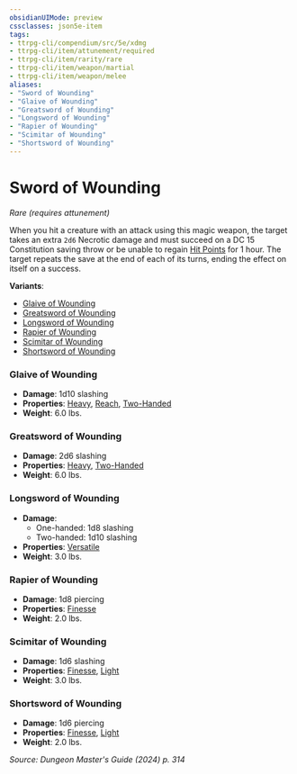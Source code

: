 ```yaml
---
obsidianUIMode: preview
cssclasses: json5e-item
tags:
- ttrpg-cli/compendium/src/5e/xdmg
- ttrpg-cli/item/attunement/required
- ttrpg-cli/item/rarity/rare
- ttrpg-cli/item/weapon/martial
- ttrpg-cli/item/weapon/melee
aliases: 
- "Sword of Wounding"
- "Glaive of Wounding"
- "Greatsword of Wounding"
- "Longsword of Wounding"
- "Rapier of Wounding"
- "Scimitar of Wounding"
- "Shortsword of Wounding"
---
```

# Sword of Wounding
*Rare (requires attunement)*  



When you hit a creature with an attack using this magic weapon, the target takes an extra `2d6` Necrotic damage and must succeed on a DC 15 Constitution saving throw or be unable to regain [Hit Points](Misc%20Files/CLI/rules/variant-rules/hit-points-xphb.md) for 1 hour. The target repeats the save at the end of each of its turns, ending the effect on itself on a success.

**Variants**:
- [Glaive of Wounding](#Glaive%20of%20Wounding)
- [Greatsword of Wounding](#Greatsword%20of%20Wounding)
- [Longsword of Wounding](#Longsword%20of%20Wounding)
- [Rapier of Wounding](#Rapier%20of%20Wounding)
- [Scimitar of Wounding](#Scimitar%20of%20Wounding)
- [Shortsword of Wounding](#Shortsword%20of%20Wounding)

### Glaive of Wounding

- **Damage**: 1d10 slashing
- **Properties**: [Heavy](Misc%20Files/CLI/rules/item-properties.md#Heavy), [Reach](Misc%20Files/CLI/rules/item-properties.md#Reach), [Two-Handed](Misc%20Files/CLI/rules/item-properties.md#Two-Handed)
- **Weight**: 6.0 lbs.

### Greatsword of Wounding

- **Damage**: 2d6 slashing
- **Properties**: [Heavy](Misc%20Files/CLI/rules/item-properties.md#Heavy), [Two-Handed](Misc%20Files/CLI/rules/item-properties.md#Two-Handed)
- **Weight**: 6.0 lbs.

### Longsword of Wounding

- **Damage**:
  - One-handed: 1d8 slashing
  - Two-handed: 1d10 slashing
- **Properties**: [Versatile](Misc%20Files/CLI/rules/item-properties.md#Versatile)
- **Weight**: 3.0 lbs.

### Rapier of Wounding

- **Damage**: 1d8 piercing
- **Properties**: [Finesse](Misc%20Files/CLI/rules/item-properties.md#Finesse)
- **Weight**: 2.0 lbs.

### Scimitar of Wounding

- **Damage**: 1d6 slashing
- **Properties**: [Finesse](Misc%20Files/CLI/rules/item-properties.md#Finesse), [Light](Misc%20Files/CLI/rules/item-properties.md#Light)
- **Weight**: 3.0 lbs.

### Shortsword of Wounding

- **Damage**: 1d6 piercing
- **Properties**: [Finesse](Misc%20Files/CLI/rules/item-properties.md#Finesse), [Light](Misc%20Files/CLI/rules/item-properties.md#Light)
- **Weight**: 2.0 lbs.


*Source: Dungeon Master's Guide (2024) p. 314*